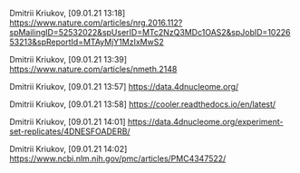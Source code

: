 Dmitrii Kriukov, [09.01.21 13:18]
https://www.nature.com/articles/nrg.2016.112?spMailingID=52532022&spUserID=MTc2NzQ3MDc1OAS2&spJobID=1022653213&spReportId=MTAyMjY1MzIxMwS2

Dmitrii Kriukov, [09.01.21 13:39]
https://www.nature.com/articles/nmeth.2148

Dmitrii Kriukov, [09.01.21 13:57]
https://data.4dnucleome.org/

Dmitrii Kriukov, [09.01.21 13:58]
https://cooler.readthedocs.io/en/latest/

Dmitrii Kriukov, [09.01.21 14:01]
https://data.4dnucleome.org/experiment-set-replicates/4DNESFOADERB/

Dmitrii Kriukov, [09.01.21 14:02]
https://www.ncbi.nlm.nih.gov/pmc/articles/PMC4347522/